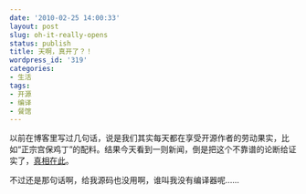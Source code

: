 ```yaml
---
date: '2010-02-25 14:00:33'
layout: post
slug: oh-it-really-opens
status: publish
title: 天啊，真开了？！
wordpress_id: '319'
categories:
- 生活
tags:
- 开源
- 编译
- 餐馆
---
```


以前在博客里写过几句话，说是我们其实每天都在享受开源作者的劳动果实，比如“正宗宫保鸡丁”的配料。结果今天看到一则新闻，倒是把这个不靠谱的论断给证实了，[真相在此](http://www.networkworld.com/community/node/57846)。

不过还是那句话啊，给我源码也没用啊，谁叫我没有编译器呢……
